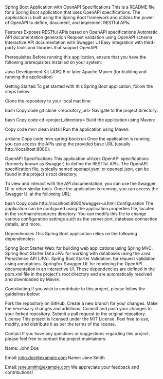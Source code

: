 Spring Boot Application with OpenAPI Specifications
This is a README file for a Spring Boot application that uses OpenAPI specifications. The application is built using the Spring Boot framework and utilizes the power of OpenAPI to define, document, and implement RESTful APIs.

Features
Exposes RESTful APIs based on OpenAPI specifications
Automatic API documentation generation
Request validation using OpenAPI schema
Interactive API documentation with Swagger UI
Easy integration with third-party tools and libraries that support OpenAPI

Prerequisites
Before running this application, ensure that you have the following prerequisites installed on your system:

Java Development Kit (JDK) 8 or later
Apache Maven (for building and running the application)

Getting Started
To get started with this Spring Boot application, follow the steps below:

Clone the repository to your local machine:

bash
Copy code
git clone <repository_url>
Navigate to the project directory:

bash
Copy code
cd <project_directory>
Build the application using Maven:

Copy code
mvn clean install
Run the application using Maven:

arduino
Copy code
mvn spring-boot:run
Once the application is running, you can access the APIs using the provided base URL (usually http://localhost:8080).

OpenAPI Specifications
This application utilizes OpenAPI specifications (formerly known as Swagger) to define the RESTful APIs. The OpenAPI specification file, typically named openapi.yaml or openapi.json, can be found in the project's root directory.

To view and interact with the API documentation, you can use the Swagger UI or other similar tools. Once the application is running, you can access the Swagger UI at the following URL:

bash
Copy code
http://localhost:8080/swagger-ui.html
Configuration
The application can be configured using the application.properties file, located in the src/main/resources directory. You can modify this file to change various configuration settings such as the server port, database connection details, and more.

Dependencies
This Spring Boot application relies on the following dependencies:

Spring Boot Starter Web: for building web applications using Spring MVC.
Spring Boot Starter Data JPA: for working with databases using the Java Persistence API (JPA).
Spring Boot Starter Validation: for request validation using annotations.
Springfox Swagger UI: for rendering the OpenAPI documentation in an interactive UI.
These dependencies are defined in the pom.xml file in the project's root directory and are automatically resolved and downloaded by Maven.

Contributing
If you wish to contribute to this project, please follow the guidelines below:

Fork the repository on GitHub.
Create a new branch for your changes.
Make the necessary changes and additions.
Commit and push your changes to your forked repository.
Submit a pull request to the original repository.
License
This project is licensed under the MIT License. Feel free to use, modify, and distribute it as per the terms of the license.

Contact
If you have any questions or suggestions regarding this project, please feel free to contact the project maintainers:

Name: John Doe

Email: john.doe@example.com
Name: Jane Smith

Email: jane.smith@example.com
We appreciate your feedback and contributions!